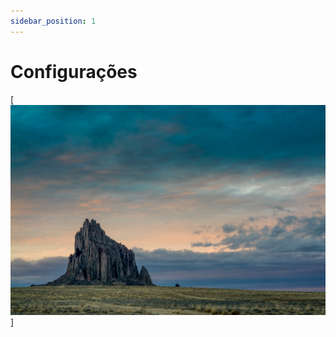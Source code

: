 ```yaml
---
sidebar_position: 1
---
```


# Configurações

[![An old rock in the desert](../../static/img/shiprock.jpg "Shiprock, New Mexico by Beau Rogers")]